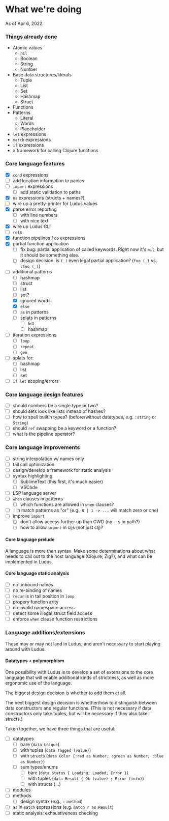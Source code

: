 # What we're doing

As of Apr 6, 2022.

### Things already done
* Atomic values
	- `nil`
	- Boolean
	- String
	- Number
* Base data structures/literals
	- Tuple
	- List
	- Set
	- Hashmap
	- Struct
* Functions
* Patterns
	- Literal
	- Words
	- Placeholder
* `let` expressions
* `match` expressions
* `if` expressions
* a framework for calling Clojure functions

### Core language features
* [x] `cond` expressions
* [ ] add location information to panics
* [ ] `import` expressions
	- [ ] add static validation to paths
* [x] `ns` expressions (structs + names?)
* [ ] wire up a pretty-printer for Ludus values
* [x] parse error reporting
	- [ ] with line numbers
	- [ ] with nice text
* [x] wire up Ludus CLI
* [ ] `ref`s
* [x] function pipelines / `do` expressions
* [x] partial function application
	- [ ] fix bug: partial application of called keywords. Right now it's `nil`, but it should be something else.
	- [ ] design decision: is `(_)` even legal partial application? (`foo (_)` vs. `:foo (_)`)
* [ ] additional patterns
	- [ ] hashmap
	- [ ] struct
	- [ ] list
	- [ ] set?
	- [x] ignored words
	- [x] `else`
	- [ ] `as` in patterns
	- [ ] splats in patterns
		* [ ] list
		* [ ] hashmap
* [ ] iteration expressions
	- [ ] `loop`
	- [ ] `repeat`
	- [ ] `gen`
* [ ] splats for:
	- [ ] hashmap
	- [ ] list
	- [ ] set
* [ ] `if let` scoping/errors

### Core language design features
* [ ] should numbers be a single type or two?
* [ ] should sets look like lists instead of hashes?
* [ ] how to spell builtin types? (before/without datatypes, e.g. `:string` or `String`)
* [ ] should `ref` swapping be a keyword or a function?
* [ ] what is the pipeline operator?

### Core language improvements
* [ ] string interpolation w/ names only
* [ ] tail call optimization
* [ ] design/develop a framework for static analysis
* [ ] syntax highlighting
	- [ ] SublimeText (this first, it's much easier)
	- [ ] VSCode
* [ ] LSP language server
* [ ] `when` clauses in patterns
	- [ ] which functions are allowed in `when` clauses?
* [ ] `|` in match patterns as "or" (e.g., `0 | 1 -> ...` will match zero or one)
* [ ] improve `import`
	- [ ] don't allow access further up than CWD (no `..`s in path?)
	- [ ] how to allow `import` in cljs (not just clj)?

#### Core language prelude
A language is more than syntax. Make some determinations about what needs to call out to the host language (Clojure; Zig?), and what can be implemented in Ludus.

#### Core language static analysis
* [ ] no unbound names
* [ ] no re-binding of names
* [ ] `recur` is in tail position in `loop`
* [ ] propery function arity
* [ ] no invalid namespace access
* [ ] detect some illegal struct field access
* [ ] enforce `when` clause function restrictions

### Language additions/extensions
These may or may not land in Ludus, and aren't necessary to start playing around with Ludus.

#### Datatypes + polymorphism
One possibility with Ludus is to develop a set of extensions to the core language that will enable additional kinds of strictness, as well as more ergonomic use of the language.

The biggest design decision is whether to add them at all.

The next biggest design decision is whether/how to distinguish between data constructors and regular functions. (This is not necessary if data constructors only take tuples, but will be necessary if they also take structs.)

Taken together, we have three things that are useful:
* [ ] datatypes
	- [ ] bare (`data Unique`)
	- [ ] with tuples (`data Tagged (value)`)
	- [ ] with structs (`data Color {:red as Number; :green as Number; :blue as Number}`)
	- [ ] sum types/enums
		* [ ] bare (`data Status { Loading; Loaded; Error }`)
		* [ ] with tuples (`data Result { Ok (value) ; Error (info)`)
		* [ ] with structs (...)
* [ ] modules
* [ ] methods
	- [ ] design syntax (e.g., `::method`)
* [ ] `as` in `match` expressions (e.g. `match r as Result`)
* [ ] static analysis: exhaustiveness checking